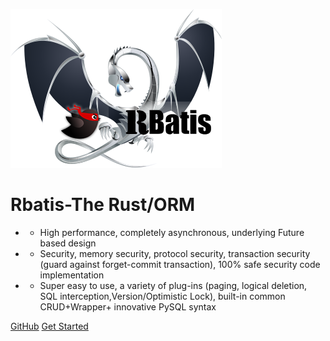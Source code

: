 ![logo](logo.png )

# Rbatis-The Rust/ORM  

* - High performance, completely asynchronous, underlying Future based design
* - Security, memory security, protocol security, transaction security (guard against forget-commit transaction), 100% safe security code implementation
* - Super easy to use, a variety of plug-ins (paging, logical deletion, SQL interception,Version/Optimistic Lock), built-in common CRUD+Wrapper+ innovative PySQL syntax

[GitHub](https://github.com/rbatis/rbatis)
[Get Started](#Rbatis-init)